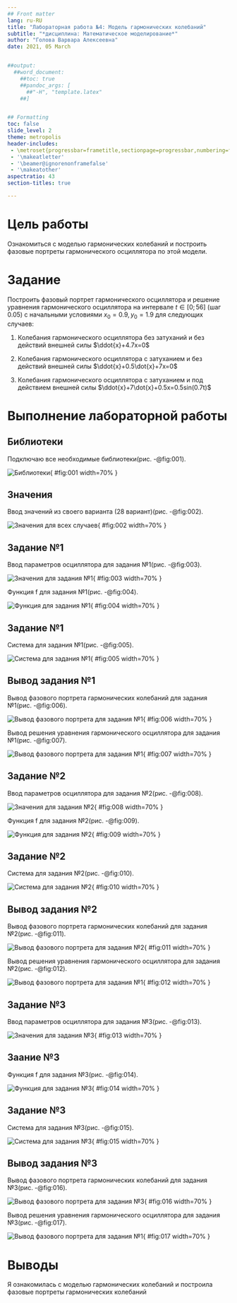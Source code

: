 ```yaml
---
## Front matter
lang: ru-RU
title: "Лабораторная работа №4: Модель гармонических колебаний"
subtitle: "*дисциплина: Математическое моделирование*"
author: "Голова Варвара Алексеевна"
date: 2021, 05 March


##output:  
  ##word_document:
    ##toc: true
    ##pandoc_args: [
      ##"-H", "template.latex"
    ##]


## Formatting
toc: false
slide_level: 2
theme: metropolis
header-includes:
 - \metroset{progressbar=frametitle,sectionpage=progressbar,numbering=fraction}
 - '\makeatletter'
 - '\beamer@ignorenonframefalse'
 - '\makeatother'
aspectratio: 43
section-titles: true

---
```



# Цель работы

Ознакомиться с моделью гармонических колебаний и построить фазовые портреты гармонического осциллятора по этой модели.

# Задание

Построить фазовый портрет гармонического осциллятора и решение уравнения гармонического осциллятора на интервале $t\in[0;56]$
(шаг $0.05$) с начальными условиями $x_0=0.9, y_0=1.9$ для следующих случаев:
1. Колебания гармонического осциллятора без затуханий и без действий внешней силы $\ddot{x}+4.7x=0$

2. Колебания гармонического осциллятора c затуханием и без действий внешней силы $\ddot{x}+0.5\dot{x}+7x=0$

3. Колебания гармонического осциллятора c затуханием и под действием внешней силы $\ddot{x}+7\dot{x}+0.5x=0.5sin(0.7t)$




# Выполнение лабораторной работы

## Библиотеки

Подключаю все необходимые библиотеки(рис. -@fig:001).

![Библиотеки](images/lab4_1.jpg){ #fig:001 width=70% }

## Значения
Ввод значений из своего варианта (28 вариант)(рис. -@fig:002).

![Значения для всех случаев](images/lab4_2.jpg){ #fig:002 width=70% }


## Задание №1
Ввод параметров осциллятора для задания №1(рис. -@fig:003).

![Значения для задания №1](images/lab4_3.jpg){ #fig:003 width=70% }

Функция f для задания №1(рис. -@fig:004).

![Функция для задания №1](images/lab4_4.jpg){ #fig:004 width=70% }

## Задание №1
Система для задания №1(рис. -@fig:005).

![Система для задания №1](images/lab4_5.jpg){ #fig:005 width=70% }

## Вывод задания №1
Вывод фазового портрета гармонических колебаний для задания №1(рис. -@fig:006).

![Вывод фазового портрета для задания №1](images/lab4_6.jpg){ #fig:006 width=70% }

Вывод решения уравнения гармонического осциллятора для задания №1(рис. -@fig:007).

![Вывод фазового портрета для задания №1](images/lab4_12.jpg){ #fig:007 width=70% }

## Задание №2
Ввод параметров осциллятора для задания №2(рис. -@fig:008).

![Значения для задания №2](images/lab4_7.jpg){ #fig:008 width=70% }

Функция f для задания №2(рис. -@fig:009).

![Функция для задания №2](images/lab4_4.jpg){ #fig:009 width=70% }

## Задание №2
Система для задания №2(рис. -@fig:010).

![Система для задания №2](images/lab4_5.jpg){ #fig:010 width=70% }

## Вывод задания №2
Вывод фазового портрета гармонических колебаний для задания №2(рис. -@fig:011).

![Вывод фазового портрета для задания №2](images/lab4_8.jpg){ #fig:011 width=70% }

Вывод решения уравнения гармонического осциллятора для задания №2(рис. -@fig:012).

![Вывод фазового портрета для задания №1](images/lab4_13.jpg){ #fig:012 width=70% }

## Задание №3
Ввод параметров осциллятора для задания №3(рис. -@fig:013).

![Значения для задания №3](images/lab4_9.jpg){ #fig:013 width=70% }

## Заание №3
Функция f для задания №3(рис. -@fig:014).

![Функция для задания №3](images/lab4_10.jpg){ #fig:014 width=70% }

## Задание №3
Система для задания №3(рис. -@fig:015).

![Система для задания №3](images/lab4_5.jpg){ #fig:015 width=70% }

## Вывод задания №3
Вывод фазового портрета гармонических колебаний для задания №3(рис. -@fig:016).

![Вывод фазового портрета для задания №3](images/lab4_11.jpg){ #fig:016 width=70% }

Вывод решения уравнения гармонического осциллятора для задания №3(рис. -@fig:017).

![Вывод фазового портрета для задания №1](images/lab4_14.jpg){ #fig:017 width=70% }



# Выводы

Я ознакомилась с моделью гармонических колебаний и построила фазовые портреты гармонических колебаний
